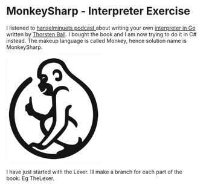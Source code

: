 # MonkeySharp - Interpreter Exercise #

I listened to [hanselminuets podcast ](https://hanselminutes.com/586/you-should-write-an-interpreter-with-thorsten-ball) about writing your own [interpreter in Go](https://interpreterbook.com/) written by [Thorsten Ball](https://thorstenball.com/). 
I bought the book and I am now trying to do it in C# instead.
The makeup language is called Monkey, hence solution name is MonkeySharp.

![The official Monkey logo from  interpreterbook.com](monkey_logo.png)


I have just started with the Lexer. Ill make a branch for each part of the book: Eg TheLexer. 
